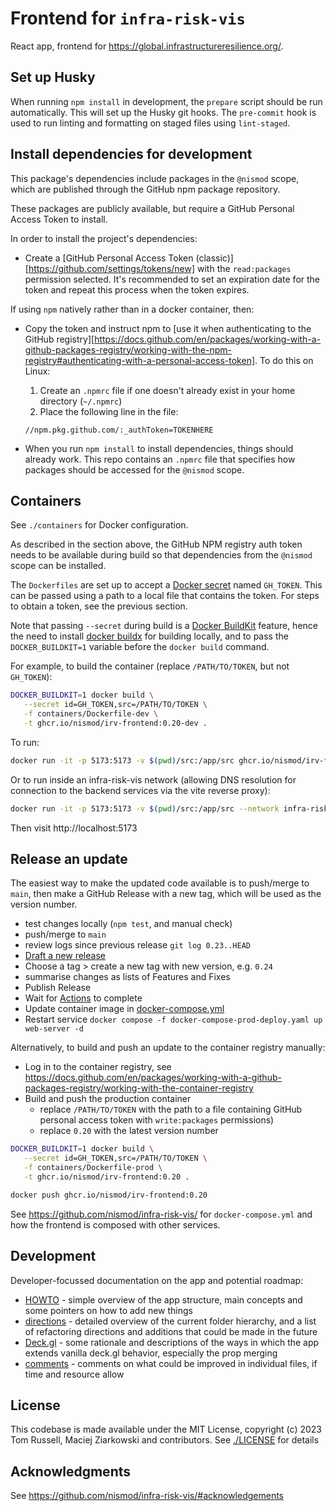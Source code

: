 # Frontend for `infra-risk-vis`

React app, frontend for https://global.infrastructureresilience.org/.

## Set up Husky

When running `npm install` in development, the `prepare` script should be run
automatically. This will set up the Husky git hooks. The `pre-commit` hook is
used to run linting and formatting on staged files using `lint-staged`.

## Install dependencies for development

This package's dependencies include packages in the `@nismod` scope, which are
published through the GitHub npm package repository.

These packages are publicly available, but require a GitHub Personal Access
Token to install.

In order to install the project's dependencies:

- Create a [GitHub Personal Access Token
  (classic)][https://github.com/settings/tokens/new] with the `read:packages`
  permission selected. It's recommended to set an expiration date for the token
  and repeat this process when the token expires.

If using `npm` natively rather than in a docker container, then:

- Copy the token and instruct npm to [use it when authenticating to the GitHub
  registry][https://docs.github.com/en/packages/working-with-a-github-packages-registry/working-with-the-npm-registry#authenticating-with-a-personal-access-token].
  To do this on Linux:

  1.  Create an `.npmrc` file if one doesn't already exist in your home directory (`~/.npmrc`)
  2.  Place the following line in the file:

  ```
  //npm.pkg.github.com/:_authToken=TOKENHERE
  ```

- When you run `npm install` to install dependencies, things should already
  work. This repo contains an `.npmrc` file that specifies how packages should
  be accessed for the `@nismod` scope.

## Containers

See `./containers` for Docker configuration.

As described in the section above, the GitHub NPM registry auth token needs to
be available during build so that dependencies from the `@nismod` scope can be
installed.

The `Dockerfiles` are set up to accept a [Docker
secret](https://docs.docker.com/engine/swarm/secrets/) named `GH_TOKEN`. This
can be passed using a path to a local file that contains the token. For steps to
obtain a token, see the previous section.

Note that passing `--secret` during build is a [Docker
BuildKit](https://docs.docker.com/build/buildkit/) feature, hence the need to
install [docker buildx](https://github.com/docker/buildx) for building locally,
and to pass the `DOCKER_BUILDKIT=1` variable before the `docker build` command.

For example, to build the container (replace `/PATH/TO/TOKEN`, but not
`GH_TOKEN`):

```bash
DOCKER_BUILDKIT=1 docker build \
   --secret id=GH_TOKEN,src=/PATH/TO/TOKEN \
   -f containers/Dockerfile-dev \
   -t ghcr.io/nismod/irv-frontend:0.20-dev .
```

To run:

```bash
docker run -it -p 5173:5173 -v $(pwd)/src:/app/src ghcr.io/nismod/irv-frontend:0.20-dev
```

Or to run inside an infra-risk-vis network (allowing DNS resolution for
connection to the backend services via the vite reverse proxy):

```bash
docker run -it -p 5173:5173 -v $(pwd)/src:/app/src --network infra-risk-vis_default ghcr.io/nismod/irv-frontend:0.20-dev
```

Then visit http://localhost:5173

## Release an update

The easiest way to make the updated code available is to push/merge to `main`,
then make a GitHub Release with a new tag, which will be used as the version number.

- test changes locally (`npm test`, and manual check)
- push/merge to `main`
- review logs since previous release `git log 0.23..HEAD`
- [Draft a new release](https://github.com/nismod/irv-frontend/releases)
- Choose a tag > create a new tag with new version, e.g. `0.24`
- summarise changes as lists of Features and Fixes
- Publish Release
- Wait for [Actions](https://github.com/nismod/irv-frontend/actions) to complete
- Update container image in [docker-compose.yml](https://github.com/nismod/infra-risk-vis/blob/master/docker-compose-prod-deploy.yaml)
- Restart service `docker compose -f docker-compose-prod-deploy.yaml up web-server -d`

Alternatively, to build and push an update to the container registry manually:

- Log in to the container registry, see
  https://docs.github.com/en/packages/working-with-a-github-packages-registry/working-with-the-container-registry
- Build and push the production container
  - replace `/PATH/TO/TOKEN` with the path to a file containing GitHub personal
    access token with `write:packages` permissions)
  - replace `0.20` with the latest version number

```bash
DOCKER_BUILDKIT=1 docker build \
   --secret id=GH_TOKEN,src=/PATH/TO/TOKEN \
   -f containers/Dockerfile-prod \
   -t ghcr.io/nismod/irv-frontend:0.20 .

docker push ghcr.io/nismod/irv-frontend:0.20
```

See https://github.com/nismod/infra-risk-vis/ for `docker-compose.yml` and how
the frontend is composed with other services.

## Development

Developer-focussed documentation on the app and potential roadmap:

- [HOWTO](./docs/howto.md) - simple overview of the app structure, main
  concepts and some pointers on how to add new things
- [directions](./docs/directions.md) - detailed overview of the current folder
  hierarchy, and a list of refactoring directions and additions that could be
  made in the future
- [Deck.gl](./docs/deckgl.md) - some rationale and descriptions of the ways in
  which the app extends vanilla deck.gl behavior, especially the prop merging
- [comments](./docs/code-thoughts.md) - comments on what could be improved in
  individual files, if time and resource allow

## License

This codebase is made available under the MIT License, copyright (c) 2023 Tom
Russell, Maciej Ziarkowski and contributors. See [./LICENSE](./LICENSE) for
details

## Acknowledgments

See https://github.com/nismod/infra-risk-vis/#acknowledgements

